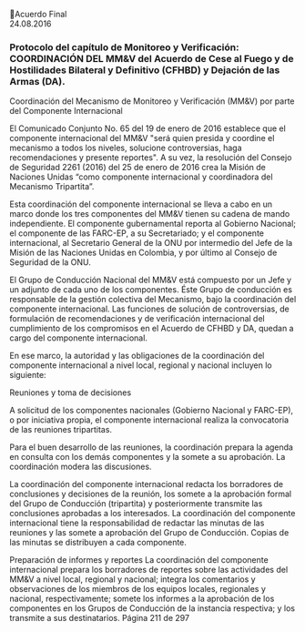 Acuerdo Final  
24.08.2016  

 
### Protocolo del capítulo de Monitoreo y Verificación: COORDINACIÓN DEL MM&V del Acuerdo de Cese al Fuego y de Hostilidades Bilateral y Definitivo (CFHBD) y Dejación de las Armas (DA).

Coordinación  del  Mecanismo  de  Monitoreo  y  Verificación  (MM&V)  por  parte  del  Componente 
Internacional 

El Comunicado Conjunto No. 65 del 19 de enero de 2016 establece que el componente internacional del 
MM&V "será quien presida y coordine el mecanismo a todos los niveles, solucione controversias, haga 
recomendaciones y presente reportes". A su vez, la resolución  del Consejo de Seguridad 2261 (2016) del 
25 de enero de 2016 crea la Misión de Naciones Unidas “como componente internacional y coordinadora 
del Mecanismo Tripartita”. 

Esta coordinación del componente internacional se lleva a cabo en un marco donde los tres componentes 
del  MM&V  tienen  su  cadena  de  mando  independiente.  El  componente  gubernamental  reporta  al 
Gobierno Nacional; el componente de las FARC-EP, a su Secretariado; y el componente internacional, al 
Secretario General de la ONU por intermedio del Jefe de la Misión de las Naciones Unidas en Colombia, y 
por último al Consejo de Seguridad de la ONU. 

El Grupo de Conducción Nacional del MM&V está compuesto por un Jefe y un adjunto de cada uno de los 
componentes.  Éste Grupo de conducción es responsable de la gestión colectiva del Mecanismo, bajo la 
coordinación del componente internacional. Las funciones de solución de controversias, de formulación 
de recomendaciones y de verificación internacional del cumplimiento de los compromisos en el Acuerdo 
de CFHBD y DA, quedan a cargo del componente internacional. 

En  ese  marco,  la  autoridad  y  las  obligaciones  de  la  coordinación  del  componente  internacional  a  nivel 
local, regional y nacional incluyen lo siguiente: 

Reuniones y toma de decisiones 

A  solicitud  de  los  componentes  nacionales  (Gobierno  Nacional  y  FARC-EP),  o  por  iniciativa  propia,  el 
componente internacional realiza la convocatoria de las reuniones tripartitas. 

Para el buen desarrollo de las reuniones, la coordinación prepara la agenda en consulta con los demás 
componentes y la somete a su aprobación. 
La coordinación modera las discusiones. 

La coordinación del componente internacional redacta los borradores de conclusiones y decisiones de la 
reunión,  los  somete  a  la  aprobación  formal  del  Grupo  de  Conducción  (tripartita)  y  posteriormente 
transmite las conclusiones aprobadas a los interesados. 
La  coordinación  del  componente  internacional  tiene  la  responsabilidad  de  redactar  las  minutas  de  las 
reuniones y las somete a aprobación del Grupo de Conducción. Copias de las minutas se distribuyen a 
cada componente. 

Preparación de informes y reportes 
La coordinación del componente internacional prepara los borradores de reportes sobre las actividades 
del MM&V a nivel local, regional y nacional; integra los comentarios y observaciones de los miembros de 
los equipos locales, regionales y nacional, respectivamente; somete los informes a la aprobación de los 
componentes en los Grupos de Conducción de la instancia respectiva; y los transmite a sus destinatarios. 
Página 211 de 297 
 

